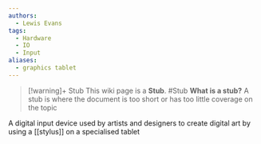 ```yaml
---
authors: 
  - Lewis Evans
tags:
  - Hardware
  - IO
  - Input
aliases:
  - graphics tablet
---
```

> [!warning]+ Stub
> This wiki page is a **Stub**.
> #Stub 
> **What is a stub?**
> A stub is where the document is too short or has too little coverage on the topic

A digital input device used by artists and designers to create digital art by using a [[stylus]] on a specialised tablet